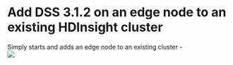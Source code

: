 # Add DSS 3.1.2 on an edge node to an existing HDInsight cluster

Simply starts and adds an edge node to an existing cluster -<br>
<a href="https://portal.azure.com/#create/Microsoft.Template/uri/https%3A%2F%2Fraw.githubusercontent.com%2FThomasCabrol%2Fdataiku%2Fmaster%2Fpartners%2Fmicrosoft%2Fhdinsights%2FEdgeNode%2Fazuredeploy.json" target="_blank">
    <img src="http://azuredeploy.net/deploybutton.png"/>
</a>